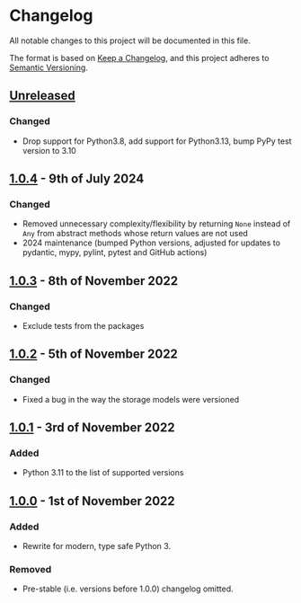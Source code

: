 # Changelog

All notable changes to this project will be documented in this file.

The format is based on [Keep a Changelog](https://keepachangelog.com/en/1.0.0/), and this project adheres to [Semantic Versioning](https://semver.org/spec/v2.0.0.html).

## [Unreleased]

### Changed
- Drop support for Python3.8, add support for Python3.13, bump PyPy test version to 3.10

## [1.0.4] - 9th of July 2024

### Changed
- Removed unnecessary complexity/flexibility by returning `None` instead of `Any` from abstract methods whose return values are not used
- 2024 maintenance (bumped Python versions, adjusted for updates to pydantic, mypy, pylint, pytest and GitHub actions)

## [1.0.3] - 8th of November 2022

### Changed
- Exclude tests from the packages

## [1.0.2] - 5th of November 2022

### Changed
- Fixed a bug in the way the storage models were versioned

## [1.0.1] - 3rd of November 2022

### Added
- Python 3.11 to the list of supported versions

## [1.0.0] - 1st of November 2022

### Added
- Rewrite for modern, type safe Python 3.

### Removed
- Pre-stable (i.e. versions before 1.0.0) changelog omitted.

[Unreleased]: https://github.com/Syndace/python-x3dh/compare/v1.0.4...HEAD
[1.0.4]: https://github.com/Syndace/python-x3dh/compare/v1.0.3...v1.0.4
[1.0.3]: https://github.com/Syndace/python-x3dh/compare/v1.0.2...v1.0.3
[1.0.2]: https://github.com/Syndace/python-x3dh/compare/v1.0.1...v1.0.2
[1.0.1]: https://github.com/Syndace/python-x3dh/compare/v1.0.0...v1.0.1
[1.0.0]: https://github.com/Syndace/python-x3dh/releases/tag/v1.0.0
